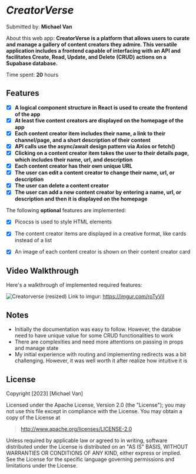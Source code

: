 # *CreatorVerse*

Submitted by: **Michael Van**

About this web app: **CreatorVerse is a platform that allows users to curate and manage a gallery of content creators they admire. This versatile application includes a frontend capable of interfacing with an API and facilitates Create, Read, Update, and Delete (CRUD) actions on a Supabase database.**

Time spent: **20** hours

## Features

- [X] **A logical component structure in React is used to create the frontend of the app**
- [X] **At least five content creators are displayed on the homepage of the app**
- [X] **Each content creator item includes their name, a link to their channel/page, and a short description of their content**
- [X] **API calls use the async/await design pattern via Axios or fetch()**
- [X] **Clicking on a content creator item takes the user to their details page, which includes their name, url, and description**
- [X] **Each content creator has their own unique URL**
- [X] **The user can edit a content creator to change their name, url, or description**
- [X] **The user can delete a content creator**
- [X] **The user can add a new content creator by entering a name, url, or description and then it is displayed on the homepage**

The following **optional** features are implemented:

- [X] Picocss is used to style HTML elements
- [X] The content creator items are displayed in a creative format, like cards instead of a list
- [X] An image of each content creator is shown on their content creator card


## Video Walkthrough

Here's a walkthrough of implemented required features:

![Creatorverse (resized)](https://github.com/michaelvan996/creatorversePrep/blob/main/creatorversePrep.gif)
Link to imgur: https://imgur.com/roTyViI

## Notes
- Initially the documentation was easy to follow. However, the databse need to have unique value for some CRUD functionalities to work
- There are complexities and need more attentions on passing in props and manage state
- My initial experience with routing and implementing redirects was a bit challenging. However, it was well worth it after realize how intuitive it is

## License
Copyright [2023] [Michael Van]

Licensed under the Apache License, Version 2.0 (the "License"); you may not use this file except in compliance with the License. You may obtain a copy of the License at

> http://www.apache.org/licenses/LICENSE-2.0

Unless required by applicable law or agreed to in writing, software distributed under the License is distributed on an "AS IS" BASIS, WITHOUT WARRANTIES OR CONDITIONS OF ANY KIND, either express or implied. See the License for the specific language governing permissions and limitations under the License.
